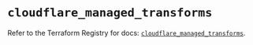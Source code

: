 # `cloudflare_managed_transforms`

Refer to the Terraform Registry for docs: [`cloudflare_managed_transforms`](https://registry.terraform.io/providers/cloudflare/cloudflare/5.9.0/docs/resources/managed_transforms).
